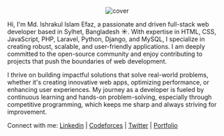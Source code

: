 <p align="center">
  <img src="[https://github.com/cseishrakul/cseishrakul/blob/main/github%20cover.png](https://raw.githubusercontent.com/cseishrakul/cseishrakul/main/github%20cover.png
)" alt="cover" />
</p>


Hi, I'm Md. Ishrakul Islam Efaz, a passionate and driven full-stack web developer based in Sylhet, Bangladesh ☀️. With expertise in HTML, CSS, JavaScript, PHP, Laravel, Python, Django, and MySQL, I specialize in creating robust, scalable, and user-friendly applications. I am deeply committed to the open-source community and enjoy contributing to projects that push the boundaries of web development.

I thrive on building impactful solutions that solve real-world problems, whether it's creating innovative web apps, optimizing performance, or enhancing user experiences. My journey as a developer is fueled by continuous learning and hands-on problem-solving, especially through competitive programming, which keeps me sharp and always striving for improvement.

Connect with me:
[Linkedin](https://www.linkedin.com/in/md-ishrakul-islam-efaz)
| [Codeforces](https://codeforces.com/profile/Ishrak_236) |
[Twitter](https://x.com/EfazMd91503?t=2uzdXrNpGCsNzjy_m_yoqQ&s=08) |
[Portfolio](https://ishrakul-islam.great-site.net)
